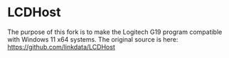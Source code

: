 # LCDHost

The purpose of this fork is to make the Logitech G19 program compatible with Windows 11 x64 systems.
The original source is here: https://github.com/linkdata/LCDHost
